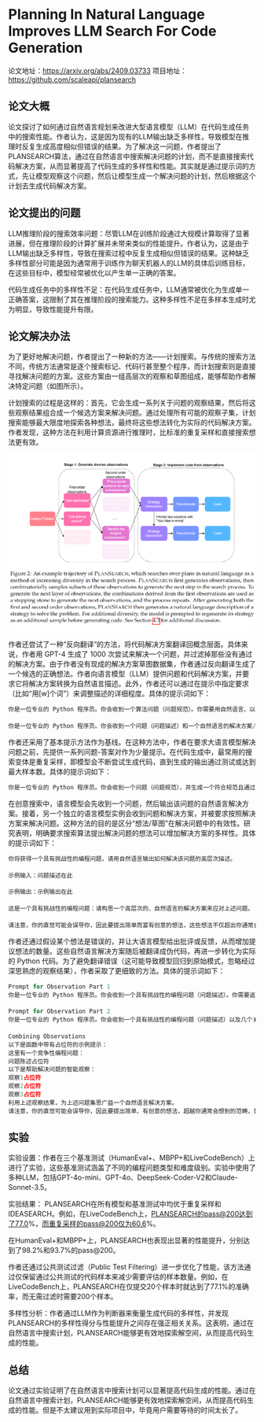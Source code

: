 # Planning In Natural Language Improves LLM Search For Code Generation

论文地址：https://arxiv.org/abs/2409.03733
项目地址：https://github.com/scaleapi/plansearch


## 论文大概
论文探讨了如何通过自然语言规划来改进大型语言模型（LLM）在代码生成任务中的搜索性能。作者认为，这是因为现有的LLM输出缺乏多样性，导致模型在推理时反复生成高度相似但错误的结果。为了解决这一问题，作者提出了PLANSEARCH算法，通过在自然语言中搜索解决问题的计划，而不是直接搜索代码解决方案，从而显著提高了代码生成的多样性和性能。其实就是通过提示词的方式，先让模型观察这个问题，然后让模型生成一个解决问题的计划，然后根据这个计划去生成代码解决方案。


## 论文提出的问题
LLM推理阶段的搜索效率问题：尽管LLM在训练阶段通过大规模计算取得了显著进展，但在推理阶段的计算扩展并未带来类似的性能提升。作者认为，这是由于LLM输出缺乏多样性，导致在搜索过程中反复生成相似但错误的结果。这种缺乏多样性部分可能是因为通常用于训练作为聊天机器人的LLM的具体后训练目标，在这些目标中，模型经常被优化以产生单一正确的答案。

代码生成任务中的多样性不足：在代码生成任务中，LLM通常被优化为生成单一正确答案，这限制了其在推理阶段的搜索能力。这种多样性不足在多样本生成时尤为明显，导致性能提升有限。


## 论文解决办法

为了更好地解决问题，作者提出了一种新的方法——计划搜索。与传统的搜索方法不同，传统方法通常是逐个搜索标记、代码行甚至整个程序，而计划搜索则是直接寻找解决问题的方案。这些方案由一组高层次的观察和草图组成，能够帮助作者解决特定问题（如图所示）。

计划搜索的过程是这样的：首先，它会生成一系列关于问题的观察结果，然后将这些观察结果组合成一个候选方案来解决问题。通过处理所有可能的观察子集，计划搜索能够最大限度地探索各种想法，最终将这些想法转化为实际的代码解决方案。作者发现，这种方法在利用计算资源进行推理时，比标准的重复采样和直接搜索想法更有效。


![1](./pic/1.png)


作者还尝试了一种“反向翻译”的方法，将代码解决方案翻译回概念层面。具体来说，作者用 GPT-4 生成了 1000 次尝试来解决一个问题，并过滤掉那些没有通过的解决方案。由于作者没有现成的解决方案草图数据集，作者通过反向翻译生成了一个候选的正确想法。作者向语言模型（LLM）提供问题和代码解决方案，并要求它将解决方案转换为自然语言描述。此外，作者还可以通过在提示中指定要求（比如“用[w]个词”）来调整描述的详细程度。具体的提示词如下：


```python
你是一位专业的 Python 程序员。你会收到一个算法问题（问题规范）。你需要用自然语言、以高层次的方式回答这个问题，就像写一篇编辑文章一样，不要返回任何代码。尽可能发挥创意，不要局限于直观的方法。

你是一位专业的 Python 程序员。你会收到一个问题（问题描述）和一个自然语言的解决方案/教程，该教程描述了解决问题的方法。你需要生成一个符合所述规范和教程的正确 Python 程序，并通过所有测试。除了 Markdown 代码块中的程序外，你不会返回任何其他内容。
```


作者还采用了基本提示方法作为基线。在这种方法中，作者在要求大语言模型解决问题之前，先提供一系列问题-答案对作为少量提示。在代码生成中，最常用的搜索变体是重复采样，即模型会不断尝试生成代码，直到生成的输出通过测试或达到最大样本数。具体的提示词如下：


```python
你是一位专业的 Python 程序员。你会收到一个问题（问题规范），并生成一个符合规范且通过所有测试的正确 Python 程序。除了 Markdown 代码块中的程序外，你不会返回任何其他内容。
```


在创意搜索中，语言模型会先收到一个问题，然后输出该问题的自然语言解决方案。接着，另一个独立的语言模型实例会收到问题和解决方案，并被要求按照解决方案来解决问题。这种方法的目的是区分“想法/草图”在解决问题中的有效性。研究表明，明确要求搜索算法提出解决问题的想法可以增加解决方案的多样性。具体的提示词如下：


```python
你将获得一个具有挑战性的编程问题，请用自然语言输出如何解决该问题的高层次描述。

示例输入：问题描述在此

示例输出：示例输出在此

这是一个具有挑战性的编程问题：请构思一个高层次的、自然语言的解决方案来应对上述问题。

请注意，你的直觉可能会误导你，因此要提出简单而富有创意的想法，这些想法不仅超出你通常会想到的范围，还要超越你的狭隘直觉。提出看似不直观正确的解决方案至关重要。
```


作者还通过假设某个想法是错误的，并让大语言模型给出批评或反馈，从而增加提议想法的数量。这些自然语言解决方案随后被翻译成伪代码，再进一步转化为实际的 Python 代码。为了避免翻译错误（这可能导致模型回归到原始模式，忽略经过深思熟虑的观察结果），作者采取了更细致的方法。具体的提示词如下：


```python
Prompt for Observation Part 1
你是一位专业的 Python 程序员。你会收到一个具有挑战性的编程问题（问题描述）。你需要返回几个有用、不显而易见且正确的观察结果，就像解决问题的提示一样。你不会返回任何代码。尽可能发挥创意，不要局限于直观的方法。

Prompt for Observation Part 2
你是一位专业的 Python 程序员。你会收到一个具有挑战性的编程问题（问题描述）以及几个关于该问题的正确观察。你需要从给定的观察中，提出几个新的、有用的且正确的观察。你不会返回任何代码。尽可能发挥创意，不要局限于直观的地方。

Combining Observations
以下是函数中带有占位符的示例提示：
这里有一个竞争性编程问题：
问题陈述占位符
以下是帮助解决问题的智能观察：
观察1占位符
观察2占位符
观察3占位符
利用上述观察结果，为上述问题集思广益一个自然语言解决方案。
请注意，你的直觉可能会误导你，因此要提出简单、有创意的想法，超越你通常会想到的范畴，突破你的狭隘直觉。在解决方案的每一步之前，准确引用观察结果的相关部分。引用至关重要。
```

## 实验
 实验设置：作者在三个基准测试（HumanEval+、MBPP+和LiveCodeBench）上进行了实验，这些基准测试涵盖了不同的编程问题类型和难度级别。实验中使用了多种LLM，包括GPT-4o-mini、GPT-4o、DeepSeek-Coder-V2和Claude-Sonnet-3.5。

 实验结果：
 PLANSEARCH在所有模型和基准测试中均优于重复采样和IDEASEARCH。例如，在LiveCodeBench上，PLANSEARCH的pass@200达到了77.0%，而重复采样的pass@200仅为60.6%。

 在HumanEval+和MBPP+上，PLANSEARCH也表现出显著的性能提升，分别达到了98.2%和93.7%的pass@200。

 作者还通过公共测试过滤（Public Test Filtering）进一步优化了性能，该方法通过仅保留通过公共测试的代码样本来减少需要评估的样本数量。例如，在LiveCodeBench上，PLANSEARCH在仅提交20个样本时就达到了77.1%的准确率，而无需过滤时需要200个样本。

 多样性分析：作者通过LLM作为判断器来衡量生成代码的多样性，并发现PLANSEARCH的多样性得分与性能提升之间存在强正相关关系。这表明，通过在自然语言中搜索计划，PLANSEARCH能够更有效地探索解空间，从而提高代码生成的性能。


## 总结

论文通过实验证明了在自然语言中搜索计划可以显著提高代码生成的性能。通过在自然语言中搜索计划，PLANSEARCH能够更有效地探索解空间，从而提高代码生成的性能。但是不太建议用到实际项目中，毕竟用户需要等待的时间太长了。